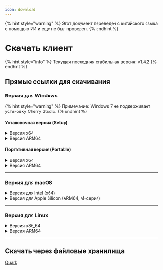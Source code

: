 ```yaml
---
icon: download
---
```


{% hint style="warning" %}
Этот документ переведен с китайского языка с помощью ИИ и еще не был проверен.
{% endhint %}

# Скачать клиент

{% hint style="info" %}
Текущая последняя стабильная версия: v1.4.2
{% endhint %}

## Прямые ссылки для скачивания

### Версия для Windows

{% hint style="warning" %}
Примечание: Windows 7 не поддерживает установку Cherry Studio.
{% endhint %}

#### Установочная версия (Setup)

<details>

<summary>Версия x64</summary>

Основные ссылки:

【[Официальный сайт Cherry Studio](https://cherry-ai.com/download)】 【[GitHub](https://github.com/CherryHQ/cherry-studio/releases/download/v1.4.2/Cherry-Studio-1.4.2-x64-setup.exe)】

Альтернативные ссылки:

【[Канал 1](https://download-cf.ocoolai.com/https://github.com/CherryHQ/cherry-studio/releases/download/v1.4.2/Cherry-Studio-1.4.2-x64-setup.exe)】 【[Канал 2](https://download.ocoolai.com/https://github.com/CherryHQ/cherry-studio/releases/download/v1.4.2/Cherry-Studio-1.4.2-x64-setup.exe)】 【[Канал 3](https://download.ocoolai.online/https://github.com/CherryHQ/cherry-studio/releases/download/v1.4.2/Cherry-Studio-1.4.2-x64-setup.exe)】

</details>

<details>

<summary>Версия ARM64</summary>

Основные ссылки:

【[Официальный сайт Cherry Studio](https://cherry-ai.com/download)】 【[GitHub](https://github.com/CherryHQ/cherry-studio/releases/download/v1.4.2/Cherry-Studio-1.4.2-arm64-setup.exe)】

Альтернативные ссылки:

【[Канал 1](https://download-cf.ocoolai.com/https://github.com/CherryHQ/cherry-studio/releases/download/v1.4.2/Cherry-Studio-1.4.2-arm64-setup.exe)】 【[Канал 2](https://download.ocoolai.com/https://github.com/CherryHQ/cherry-studio/releases/download/v1.4.2/Cherry-Studio-1.4.2-arm64-setup.exe)】 【[Канал 3](https://download.ocoolai.online/https://github.com/CherryHQ/cherry-studio/releases/download/v1.4.2/Cherry-Studio-1.4.2-arm64-setup.exe)】

</details>

#### Портативная версия (Portable)

<details>

<summary>Версия x64</summary>

Основные ссылки:

【[Официальный сайт Cherry Studio](https://cherry-ai.com/download)】 【[GitHub](https://github.com/CherryHQ/cherry-studio/releases/download/v1.4.2/Cherry-Studio-1.4.2-x64-portable.exe)】

Альтернативные ссылки:

【[Канал 1](https://download-cf.ocoolai.com/https://github.com/CherryHQ/cherry-studio/releases/download/v1.4.2/Cherry-Studio-1.4.2-x64-portable.exe)】 【[Канал 2](https://download.ocoolai.com/https://github.com/CherryHQ/cherry-studio/releases/download/v1.4.2/Cherry-Studio-1.4.2-x64-portable.exe)】 【[Канал 3](https://download.ocoolai.online/https://github.com/CherryHQ/cherry-studio/releases/download/v1.4.2/Cherry-Studio-1.4.2-x64-portable.exe)】

</details>

<details>

<summary>Версия ARM64</summary>

Основные ссылки:

【[Официальный сайт Cherry Studio](https://cherry-ai.com/download)】 【[GitHub](https://github.com/CherryHQ/cherry-studio/releases/download/v1.4.2/Cherry-Studio-1.4.2-arm64-portable.exe)】

Альтернативные ссылки:

【[Канал 1](https://download-cf.ocoolai.com/https://github.com/C cherry-studio/releases/download/v1.4.2/Cherry-Studio-1.4.2-arm64-portable.exe)】 【[Канал 2](https://download.ocoolai.com/https://github.com/CherryHQ/cherry-studio/releases/download/v1.4.2/Cherry-Studio-1.4.2-arm64-portable.exe)】 【[Канал 3](https://download.ocoolai.online/https://github.com/CherryHQ/cherry-studio/releases/download/v1.4.2/Cherry-Studio-1.4.2-arm64-portable.exe)】

</details>

***

### Версия для macOS

<details>

<summary>Версия для Intel (x64)</summary>

Основные ссылки:

【[Официальный сайт Cherry Studio](https://cherry-ai.com/download)】 【[GitHub](https://github.com/CherryHQ/cherry-studio/releases/download/v1.4.2/Cherry-Studio-1.4.2-x64.dmg)】

Альтернативные ссылки:

【[Канал 1](https://download-cf.ocoolai.com/https://github.com/CherryHQ/cherry-studio/releases/download/v1.4.2/Cherry-Studio-1.4.2-x64.dmg)】 【[Канал 2](https://download.ocoolai.com/https://github.com/CherryHQ/cherry-studio/releases/download/v1.4.2/Cherry-Studio-1.4.2-x64.dmg)】 【[Канал 3](https://download.ocoolai.online/https://github.com/CherryHQ/cherry-studio/releases/download/v1.4.2/Cherry-Studio-1.4.2-x64.dmg)】

</details>

<details>

<summary>Версия для Apple Silicon (ARM64, M-серия)</summary>

Основные ссылки:

【[Официальный сайт Cherry Studio](https://cherry-ai.com/download)】 【[GitHub](https://github.com/CherryHQ/cherry-studio/releases/download/v1.4.2/Cherry-Studio-1.4.2-arm64.dmg)】

Альтернативные ссылки:

【[Канал 1](https://download-cf.ocoolai.com/https://github.com/CherryHQ/cherry-studio/releases/download/v1.4.2/Cherry-Studio-1.4.2-arm64.dmg)】 【[Канал 2](https://download.ocoolai.com/https://github.com/CherryHQ/cherry-studio/releases/download/v1.4.2/Cherry-Studio-1.4.2-arm64.dmg)】 【[Канал 3](https://download.ocoolai.online/https://github.com/CherryHQ/cherry-studio/releases/download/v1.4.2/Cherry-Studio-1.4.2-arm64.dmg)】

</details>

***

### Версия для Linux

<details>

<summary>Версия x86_64</summary>

Основные ссылки:

【[Официальный сайт Cherry Studio](https://cherry-ai.com/download)】 【[GitHub](https://github.com/CherryHQ/cherry-studio/releases/download/v1.4.2/Cherry-Studio-1.4.2-x86_64.AppImage)】

Альтернативные ссылки:

【[Канал 1](https://download-cf.ocoolai.com/https://github.com/CherryHQ/cherry-studio/releases/download/v1.4.2/Cherry-Studio-1.4.2-x86_64.AppImage)】 【[Канал 2](https://download.ocoolai.com/https://github.com/CherryHQ/cherry-studio/releases/download/v1.4.2/Cherry-Studio-1.4.2-x86_64.AppImage)】 【[Канал 3](https://download.ocoolai.online/https://github.com/CherryHQ/cherry-studio/releases/download/v1.4.2/Cherry-Studio-1.4.2-x86_64.AppImage)】

</details>

<details>

<summary>Версия ARM64</summary>

Основные ссылки:

【[Официальный сайт Cherry Studio](https://cherry-ai.com/download)】 【[GitHub](https://github.com/CherryHQ/cherry-studio/releases/download/v1.4.2/Cherry-Studio-1.4.2-arm64.AppImage)】

Альтернативные ссылки:

【[Канал 1](https://download-cf.ocoolai.com/https://github.com/CherryHQ/cherry-studio/releases/download/v1.4.2/Cherry-Studio-1.4.2-arm64.AppImage)】 【[Канал 2](https://download.ocoolai.com/https://github.com/CherryHQ/cherry-studio/releases/download/v1.4.2/Cherry-Studio-1.4.2-arm64.AppImage)】 【[Канал 3](https://download.ocoolai.online/https://github.com/CherryHQ/cherry-studio/releases/download/v1.4.2/Cherry-Studio-1.4.2-arm64.AppImage)】

</details>

***

## Скачать через файловые хранилища

[Quark](https://pan.quark.cn/s/c8533a1ec63e#/list/share)
